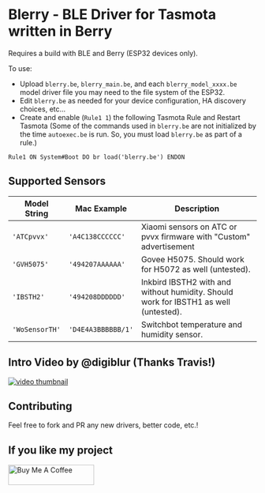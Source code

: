 # Blerry - BLE Driver for Tasmota written in Berry

Requires a build with BLE and Berry (ESP32 devices only).

To use: 
- Upload `blerry.be`, `blerry_main.be`, and each `blerry_model_xxxx.be` model driver file you may need to the file system of the ESP32.
- Edit `blerry.be` as needed for your device configuration, HA discovery choices, etc...
- Create and enable (`Rule1 1`) the following Tasmota Rule and Restart Tasmota (Some of the commands used in `blerry.be` are not initialized by the time `autoexec.be` is run. So, you must load `blerry.be` as part of a rule.)
```
Rule1 ON System#Boot DO br load('blerry.be') ENDON
```

## Supported Sensors

| Model String | Mac Example | Description |
| ------------ | ----------- | ----------- |
| `'ATCpvvx'` | `'A4C138CCCCCC'` | Xiaomi sensors on ATC or pvvx firmware with "Custom" advertisement  |
| `'GVH5075'` | `'494207AAAAAA'` | Govee H5075. Should work for H5072 as well (untested). |
| `'IBSTH2'` | `'494208DDDDDD'` | Inkbird IBSTH2 with and without humidity. Should work for IBSTH1 as well (untested). |
| `'WoSensorTH'` | `'D4E4A3BBBBBB/1'` | Switchbot temperature and humidity sensor. |


## Intro Video by @digiblur (Thanks Travis!)

[![video thumbnail](http://img.youtube.com/vi/oJmDRkKnzFc/0.jpg)](http://www.youtube.com/watch?v=oJmDRkKnzFc "Tasmota ESP32 Bluetooth Blerry How To - Temperatures into Home Assistant")

## Contributing

Feel free to fork and PR any new drivers, better code, etc.!

## If you like my project

<a href="https://www.buymeacoffee.com/tonyfav" target="_blank"><img src="https://cdn.buymeacoffee.com/buttons/default-orange.png" alt="Buy Me A Coffee" height="41" width="174"></a>
